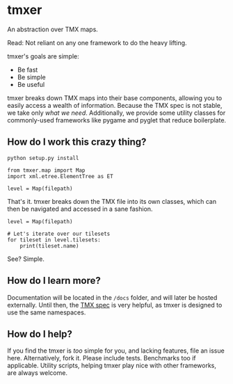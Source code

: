 # tmxer

An abstraction over TMX maps.

Read: Not reliant on any one framework to do the heavy lifting.

tmxer's goals are simple:
  - Be fast
  - Be simple
  - Be useful

tmxer breaks down TMX maps into their base components, allowing you to easily access a wealth of information. Because the TMX spec is not stable, we take only _what we need_. Additionally, we provide some utility classes for commonly-used frameworks like pygame and pyglet that reduce boilerplate.


## How do I work this crazy thing?

```
python setup.py install
```

```
from tmxer.map import Map
import xml.etree.ElementTree as ET

level = Map(filepath)
```

That's it. tmxer breaks down the TMX file into its own classes, which can then be navigated and accessed in a sane fashion.

```
level = Map(filepath)

# Let's iterate over our tilesets
for tileset in level.tilesets:
    print(tileset.name)
```

See? Simple.


## How do I learn more?

Documentation will be located in the `/docs` folder, and will later be hosted externally. Until then, the [TMX spec](https://github.com/bjorn/tiled/wiki/TMX-Map-Format) is very helpful, as tmxer is designed to use the same namespaces.


## How do I help?

If you find the tmxer is _too_ simple for you, and lacking features, file an issue here. Alternatively, fork it. Please include tests. Benchmarks too if applicable. Utility scripts, helping tmxer play nice with other frameworks, are always welcome.
